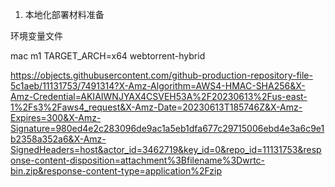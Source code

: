 1. 本地化部署材料准备

环境变量文件

mac m1 TARGET_ARCH=x64 webtorrent-hybrid

https://objects.githubusercontent.com/github-production-repository-file-5c1aeb/11131753/7491314?X-Amz-Algorithm=AWS4-HMAC-SHA256&X-Amz-Credential=AKIAIWNJYAX4CSVEH53A%2F20230613%2Fus-east-1%2Fs3%2Faws4_request&X-Amz-Date=20230613T185746Z&X-Amz-Expires=300&X-Amz-Signature=980ed4e2c283096de9ac1a5eb1dfa677c29715006ebd4e3a6c9e1b2358a352a6&X-Amz-SignedHeaders=host&actor_id=3462719&key_id=0&repo_id=11131753&response-content-disposition=attachment%3Bfilename%3Dwrtc-bin.zip&response-content-type=application%2Fzip
